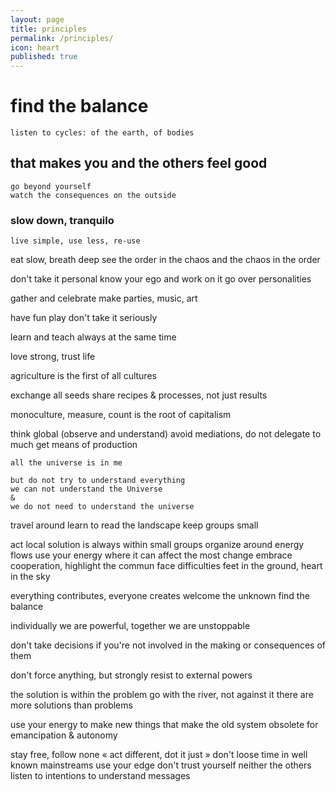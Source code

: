 ```yaml
---
layout: page
title: principles
permalink: /principles/
icon: heart
published: true
---
```


# find the balance
	listen to cycles: of the earth, of bodies

## that makes you and the others feel good
	go beyond yourself
	watch the consequences on the outside

### slow down, tranquilo
	live simple, use less, re-use

eat slow, breath deep
	see the order in the chaos and the chaos in the order

don't take it personal
	know your ego and work on it
	go over personalities

gather and celebrate
	make parties, music, art

have fun
	play
	don't take it seriously

learn and teach
	always at the same time

love strong, trust life

agriculture is the first of all cultures

exchange all seeds
	share recipes & processes, not just results

monoculture, measure, count is the root of capitalism

think global (observe and understand)
	avoid mediations, do not delegate to much
	get means of production

	all the universe is in me

	but do not try to understand everything
	we can not understand the Universe
	&
	we do not need to understand the universe

travel around
	learn to read the landscape
	keep groups small

act local
	solution is always within small groups
	organize around energy flows
	use your energy where it can affect the most change
	embrace cooperation, highlight the commun
	face difficulties
	feet in the ground, heart in the sky

everything contributes, everyone creates
	welcome the unknown
	find the balance

individually we are powerful, together we are unstoppable

don't take decisions if you're not involved in the making or consequences of them

don't force anything, but strongly resist to external powers

the solution is within the problem
	go with the river, not against it
	there are more solutions than problems

use your energy 
	to make new things that make the old system obsolete
	for emancipation & autonomy

stay free, follow none
	« act different, dot it just »
	don't loose time in well known mainstreams
	use your edge
	don't trust yourself neither the others
	listen to intentions to understand messages
